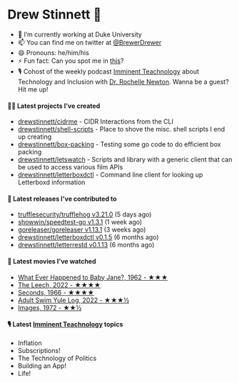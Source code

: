 
# Drew Stinnett 👋

- 🔭 I’m currently working at Duke University
- 📫 You can find me on twitter at [@BrewerDrewer](https://twitter.com/BrewerDrewer)
- 😄 Pronouns: he/him/his
- ⚡ Fun fact: Can you spot me in [this](https://www.youtube.com/watch?v=oL9WnB0qHBA)?
- 🎙 Cohost of the weekly podcast [Imminent Teachnology](https://podcast.imminentteachnology.com/) about Technology and Inclusion with [Dr. Rochelle Newton](https://www.linkedin.com/in/drrochellenewton/). Wanna be a guest? Hit me up!

#### 👨‍💻 Latest projects I've created
- [drewstinnett/cidrme](https://github.com/drewstinnett/cidrme) - CIDR Interactions from the CLI
- [drewstinnett/shell-scripts](https://github.com/drewstinnett/shell-scripts) - Place to shove the misc. shell scripts I end up creating
- [drewstinnett/box-packing](https://github.com/drewstinnett/box-packing) - Testing some go code to do efficient box packing
- [drewstinnett/letswatch](https://github.com/drewstinnett/letswatch) - Scripts and library with a generic client that can be used to access various film APIs
- [drewstinnett/letterboxdctl](https://github.com/drewstinnett/letterboxdctl) - Command line client for looking up Letterboxd information

#### 🚀 Latest releases I've contributed to
- [trufflesecurity/trufflehog v3.21.0](https://github.com/trufflesecurity/trufflehog/releases/tag/v3.21.0) (5 days ago)
- [showwin/speedtest-go v1.3.1](https://github.com/showwin/speedtest-go/releases/tag/v1.3.1) (1 week ago)
- [goreleaser/goreleaser v1.13.1](https://github.com/goreleaser/goreleaser/releases/tag/v1.13.1) (3 weeks ago)
- [drewstinnett/letterboxdctl v0.1.5](https://github.com/drewstinnett/letterboxdctl/releases/tag/v0.1.5) (6 months ago)
- [drewstinnett/letterrestd v0.1.13](https://github.com/drewstinnett/letterrestd/releases/tag/v0.1.13) (6 months ago)

#### 🍿 Latest movies I've watched
- [What Ever Happened to Baby Jane?, 1962 - ★★★](https://letterboxd.com/mondodrew/film/what-ever-happened-to-baby-jane/)
- [The Leech, 2022 - ★★★★](https://letterboxd.com/mondodrew/film/the-leech-2022/)
- [Seconds, 1966 - ★★★★](https://letterboxd.com/mondodrew/film/seconds/)
- [Adult Swim Yule Log, 2022 - ★★★½](https://letterboxd.com/mondodrew/film/adult-swim-yule-log/)
- [Images, 1972 - ★★½](https://letterboxd.com/mondodrew/film/images/)

#### 🎙 Latest [Imminent Teachnology](https://podcast.imminentteachnology.com/) topics
- Inflation
- Subscriptions!
- The Technology of Politics
- Building an App!
- Life!
